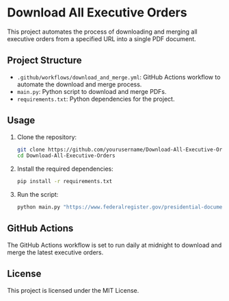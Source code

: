 
# Download All Executive Orders

This project automates the process of downloading and merging all executive orders from a specified URL into a single PDF document.

## Project Structure

- `.github/workflows/download_and_merge.yml`: GitHub Actions workflow to automate the download and merge process.
- `main.py`: Python script to download and merge PDFs.
- `requirements.txt`: Python dependencies for the project.

## Usage

1. Clone the repository:

    ```sh
    git clone https://github.com/yourusername/Download-All-Executive-Orders.git
    cd Download-All-Executive-Orders
    ```

2. Install the required dependencies:

    ```sh
    pip install -r requirements.txt
    ```

3. Run the script:

    ```sh
    python main.py "https://www.federalregister.gov/presidential-documents/executive-orders/donald-trump/2025" --output combined_document.pdf --download-dir downloaded_pdfs
    ```

## GitHub Actions

The GitHub Actions workflow is set to run daily at midnight to download and merge the latest executive orders.

## License

This project is licensed under the MIT License.
